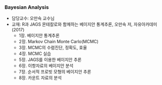 ### Bayesian Analysis

- 담당교수: 오만숙 교수님
- 교재: R과 JAGS 몬테칼로와 함께하는 베이지안 통계추론, 오만숙 저, 자유아카데미 (2017)
  + 1장. 베이지안 통계추론
  + 2장. Markov Chain Monte Carlo(MCMC)
  + 3장. MCMC의 수렴진단, 정확도, 효율
  + 4장. MCMC 실습
  + 5장. JAGS를 이용한 베이지안 추론
  + 6장. 이항자료의 베이지안 분석
  + 7장. 순서적 프로빗 모형의 베이지안 추론
  + 8장. 카운트 자료의 분석
